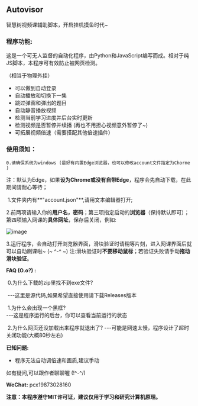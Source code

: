 ## Autovisor

智慧树视频课辅助脚本，开启挂机摸鱼时代~

### **程序功能:**

​	这是一个可无人监督的自动化程序，由Python和JavaScript编写而成。相对于纯JS脚本，本程序可有效防止被网页检测。

 （相当于物理外挂）

- 可以做到自动登录
- 自动播放和切换下一集
- 跳过弹窗和弹出的题目
- 自动静音播放视频
- 检测当前学习进度并后台实时更新
- 检测视频是否暂停并续播 (再也不用担心视频意外暂停了~)
- 可拓展视频倍速（需要搭配其他倍速插件）

### 使用须知：
  	0.请确保系统为windows (最好有内置Edge浏览器，也可以修改account文件指定为Chorme )

​		注：默认为Edge，如果**设为Chrome或没有自带Edge**，程序会先自动下载，在此期间请耐心等待；

​	 1.文件夹内有**"account.json"**,请用文本编辑器打开;

​	 2.前两项请输入你的**用户名，密码**；第三项指定启动的**浏览器**（保持默认即可）；第四项输入网课的**具体网址**，保存后关闭，例如:

![image](https://github.com/CXRunfree/Autovisor/assets/79365257/4e367835-3aaf-4d7b-8231-721695d17f83)


​	 3.运行程序，会自动打开浏览器界面，滑块验证时请稍等片刻，进入网课界面后就可以自动刷课啦~ (~ ^-^ ~)
​	   注:滑块验证时**不要移动鼠标**；若验证失败请手动**拖动滑块验证**。

**FAQ (O.o?) :** 

​	0.为什么下载的zip里找不到exe文件?

​			  ---这里是源代码,如果希望直接使用请下载Releases版本

​	1.为什么会出现一个黑框?  
​			   ---这是程序运行的后台，你可以查看当前运行的状态

​   2.为什么网页还没加载出来程序就退出了? 
​			   ---可能是网速太慢，程序设计了超时关闭功能(大概80秒左右)

**已知问题:**

- 程序无法自动调倍速和画质,建议手动

  

如有疑问,可以跟作者聊聊喔 (!^-^/)

**WeChat:** pcx19873028160

**注意：本程序遵守MIT许可证，建议仅用于学习和研究计算机原理。**
